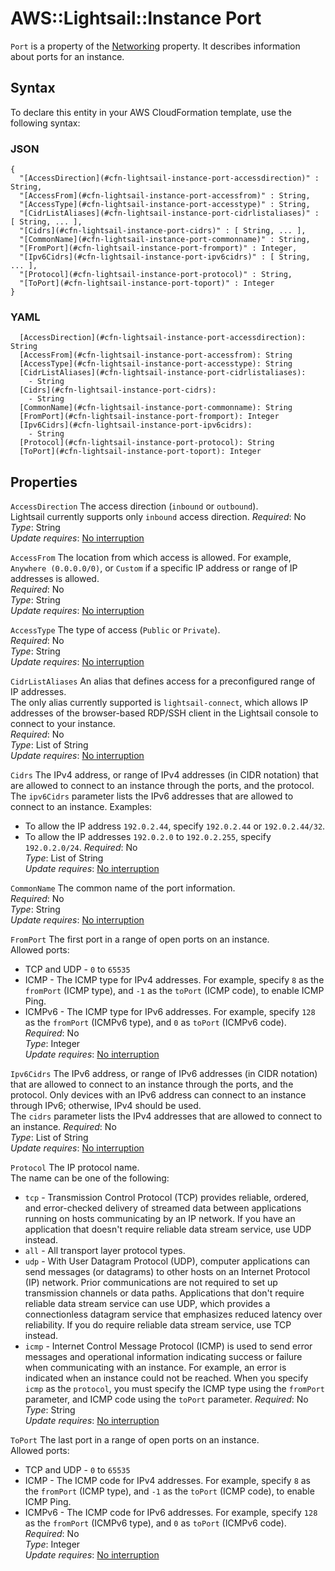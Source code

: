 # AWS::Lightsail::Instance Port<a name="aws-properties-lightsail-instance-port"></a>

`Port` is a property of the [Networking](https://docs.aws.amazon.com/AWSCloudFormation/latest/UserGuide/aws-properties-lightsail-instance-networking.html) property\. It describes information about ports for an instance\.

## Syntax<a name="aws-properties-lightsail-instance-port-syntax"></a>

To declare this entity in your AWS CloudFormation template, use the following syntax:

### JSON<a name="aws-properties-lightsail-instance-port-syntax.json"></a>

```
{
  "[AccessDirection](#cfn-lightsail-instance-port-accessdirection)" : String,
  "[AccessFrom](#cfn-lightsail-instance-port-accessfrom)" : String,
  "[AccessType](#cfn-lightsail-instance-port-accesstype)" : String,
  "[CidrListAliases](#cfn-lightsail-instance-port-cidrlistaliases)" : [ String, ... ],
  "[Cidrs](#cfn-lightsail-instance-port-cidrs)" : [ String, ... ],
  "[CommonName](#cfn-lightsail-instance-port-commonname)" : String,
  "[FromPort](#cfn-lightsail-instance-port-fromport)" : Integer,
  "[Ipv6Cidrs](#cfn-lightsail-instance-port-ipv6cidrs)" : [ String, ... ],
  "[Protocol](#cfn-lightsail-instance-port-protocol)" : String,
  "[ToPort](#cfn-lightsail-instance-port-toport)" : Integer
}
```

### YAML<a name="aws-properties-lightsail-instance-port-syntax.yaml"></a>

```
  [AccessDirection](#cfn-lightsail-instance-port-accessdirection): String
  [AccessFrom](#cfn-lightsail-instance-port-accessfrom): String
  [AccessType](#cfn-lightsail-instance-port-accesstype): String
  [CidrListAliases](#cfn-lightsail-instance-port-cidrlistaliases): 
    - String
  [Cidrs](#cfn-lightsail-instance-port-cidrs): 
    - String
  [CommonName](#cfn-lightsail-instance-port-commonname): String
  [FromPort](#cfn-lightsail-instance-port-fromport): Integer
  [Ipv6Cidrs](#cfn-lightsail-instance-port-ipv6cidrs): 
    - String
  [Protocol](#cfn-lightsail-instance-port-protocol): String
  [ToPort](#cfn-lightsail-instance-port-toport): Integer
```

## Properties<a name="aws-properties-lightsail-instance-port-properties"></a>

`AccessDirection`  <a name="cfn-lightsail-instance-port-accessdirection"></a>
The access direction \(`inbound` or `outbound`\)\.  
Lightsail currently supports only `inbound` access direction\.
*Required*: No  
*Type*: String  
*Update requires*: [No interruption](https://docs.aws.amazon.com/AWSCloudFormation/latest/UserGuide/using-cfn-updating-stacks-update-behaviors.html#update-no-interrupt)

`AccessFrom`  <a name="cfn-lightsail-instance-port-accessfrom"></a>
The location from which access is allowed\. For example, `Anywhere (0.0.0.0/0)`, or `Custom` if a specific IP address or range of IP addresses is allowed\.  
*Required*: No  
*Type*: String  
*Update requires*: [No interruption](https://docs.aws.amazon.com/AWSCloudFormation/latest/UserGuide/using-cfn-updating-stacks-update-behaviors.html#update-no-interrupt)

`AccessType`  <a name="cfn-lightsail-instance-port-accesstype"></a>
The type of access \(`Public` or `Private`\)\.  
*Required*: No  
*Type*: String  
*Update requires*: [No interruption](https://docs.aws.amazon.com/AWSCloudFormation/latest/UserGuide/using-cfn-updating-stacks-update-behaviors.html#update-no-interrupt)

`CidrListAliases`  <a name="cfn-lightsail-instance-port-cidrlistaliases"></a>
An alias that defines access for a preconfigured range of IP addresses\.  
The only alias currently supported is `lightsail-connect`, which allows IP addresses of the browser\-based RDP/SSH client in the Lightsail console to connect to your instance\.  
*Required*: No  
*Type*: List of String  
*Update requires*: [No interruption](https://docs.aws.amazon.com/AWSCloudFormation/latest/UserGuide/using-cfn-updating-stacks-update-behaviors.html#update-no-interrupt)

`Cidrs`  <a name="cfn-lightsail-instance-port-cidrs"></a>
The IPv4 address, or range of IPv4 addresses \(in CIDR notation\) that are allowed to connect to an instance through the ports, and the protocol\.  
The `ipv6Cidrs` parameter lists the IPv6 addresses that are allowed to connect to an instance\.
Examples:  
+ To allow the IP address `192.0.2.44`, specify `192.0.2.44` or `192.0.2.44/32`\. 
+ To allow the IP addresses `192.0.2.0` to `192.0.2.255`, specify `192.0.2.0/24`\.
*Required*: No  
*Type*: List of String  
*Update requires*: [No interruption](https://docs.aws.amazon.com/AWSCloudFormation/latest/UserGuide/using-cfn-updating-stacks-update-behaviors.html#update-no-interrupt)

`CommonName`  <a name="cfn-lightsail-instance-port-commonname"></a>
The common name of the port information\.  
*Required*: No  
*Type*: String  
*Update requires*: [No interruption](https://docs.aws.amazon.com/AWSCloudFormation/latest/UserGuide/using-cfn-updating-stacks-update-behaviors.html#update-no-interrupt)

`FromPort`  <a name="cfn-lightsail-instance-port-fromport"></a>
The first port in a range of open ports on an instance\.  
Allowed ports:  
+ TCP and UDP \- `0` to `65535`
+ ICMP \- The ICMP type for IPv4 addresses\. For example, specify `8` as the `fromPort` \(ICMP type\), and `-1` as the `toPort` \(ICMP code\), to enable ICMP Ping\.
+ ICMPv6 \- The ICMP type for IPv6 addresses\. For example, specify `128` as the `fromPort` \(ICMPv6 type\), and `0` as `toPort` \(ICMPv6 code\)\.
*Required*: No  
*Type*: Integer  
*Update requires*: [No interruption](https://docs.aws.amazon.com/AWSCloudFormation/latest/UserGuide/using-cfn-updating-stacks-update-behaviors.html#update-no-interrupt)

`Ipv6Cidrs`  <a name="cfn-lightsail-instance-port-ipv6cidrs"></a>
The IPv6 address, or range of IPv6 addresses \(in CIDR notation\) that are allowed to connect to an instance through the ports, and the protocol\. Only devices with an IPv6 address can connect to an instance through IPv6; otherwise, IPv4 should be used\.  
The `cidrs` parameter lists the IPv4 addresses that are allowed to connect to an instance\.
*Required*: No  
*Type*: List of String  
*Update requires*: [No interruption](https://docs.aws.amazon.com/AWSCloudFormation/latest/UserGuide/using-cfn-updating-stacks-update-behaviors.html#update-no-interrupt)

`Protocol`  <a name="cfn-lightsail-instance-port-protocol"></a>
The IP protocol name\.  
The name can be one of the following:  
+ `tcp` \- Transmission Control Protocol \(TCP\) provides reliable, ordered, and error\-checked delivery of streamed data between applications running on hosts communicating by an IP network\. If you have an application that doesn't require reliable data stream service, use UDP instead\.
+ `all` \- All transport layer protocol types\.
+ `udp` \- With User Datagram Protocol \(UDP\), computer applications can send messages \(or datagrams\) to other hosts on an Internet Protocol \(IP\) network\. Prior communications are not required to set up transmission channels or data paths\. Applications that don't require reliable data stream service can use UDP, which provides a connectionless datagram service that emphasizes reduced latency over reliability\. If you do require reliable data stream service, use TCP instead\.
+ `icmp` \- Internet Control Message Protocol \(ICMP\) is used to send error messages and operational information indicating success or failure when communicating with an instance\. For example, an error is indicated when an instance could not be reached\. When you specify `icmp` as the `protocol`, you must specify the ICMP type using the `fromPort` parameter, and ICMP code using the `toPort` parameter\.
*Required*: No  
*Type*: String  
*Update requires*: [No interruption](https://docs.aws.amazon.com/AWSCloudFormation/latest/UserGuide/using-cfn-updating-stacks-update-behaviors.html#update-no-interrupt)

`ToPort`  <a name="cfn-lightsail-instance-port-toport"></a>
The last port in a range of open ports on an instance\.  
Allowed ports:  
+ TCP and UDP \- `0` to `65535`
+ ICMP \- The ICMP code for IPv4 addresses\. For example, specify `8` as the `fromPort` \(ICMP type\), and `-1` as the `toPort` \(ICMP code\), to enable ICMP Ping\.
+ ICMPv6 \- The ICMP code for IPv6 addresses\. For example, specify `128` as the `fromPort` \(ICMPv6 type\), and `0` as `toPort` \(ICMPv6 code\)\.
*Required*: No  
*Type*: Integer  
*Update requires*: [No interruption](https://docs.aws.amazon.com/AWSCloudFormation/latest/UserGuide/using-cfn-updating-stacks-update-behaviors.html#update-no-interrupt)